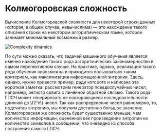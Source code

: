 # Колмогоровская сложность

Вычисление Колмогоровской сложности для некоторой строки данных (которая, в общем случае, невычислима) — это нахождение такого описания строки на некотором алгоритмическом языке, которое занимает минимальный возможный размер.

![Complexity dinamics](http://www.scottaaronson.com/coffee-small.jpg "Complexity dinamics")

По сути можно сказать, что задачей машинного обучения является именно нахождение такого рода алгоритмических закономерностей в самом перспективном случае.
На практике, однако, реализация такого рода обучения невозможна и приходится пользоваться таким критерием, как максимизация информационной энтропии.
Здесь, однако, нужно привести пример, ради которого и написана эта короткая заметка: рассмотрим генератор псевдослучайных чисел, например, регистр сдвига с линейной обратной связью.
Такого рода ГПСЧ может генерировать не повторяющиеся последовательности длинной до \\(2^n\\) чисел.
Так как распределение чисел равномерно, то, подсчитав энтропию, мы получим достаточно большое значение. Колмогоровская же сложность будет существенно меньше, чем количество информации, оценённой как произведение энтропии на количество символов в сообщении, что очевидно из способа построения самого ГПСЧ.
